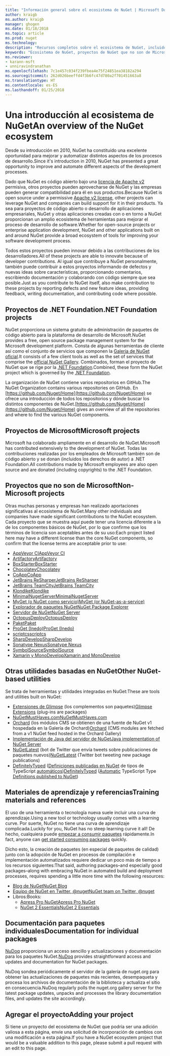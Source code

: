 ```yaml
---
title: "Información general sobre el ecosistema de NuGet | Microsoft Docs"
author: kraigb
ms.author: kraigb
manager: ghogen
ms.date: 01/18/2018
ms.topic: article
ms.prod: nuget
ms.technology: 
description: "Recursos completos sobre el ecosistema de NuGet, incluidos los orígenes de NuGet, proyectos de NuGet que no son de Microsoft, utilidades y materiales de aprendizaje."
keywords: "Ecosistema de NuGet, proyectos de NuGet que no son de Microsoft, código abierto de NuGet, utilidades de NuGet, materiales de aprendizaje de NuGet"
ms.reviewer:
- karann-msft
- unniravindranathan
ms.openlocfilehash: 7c1e457c034f239fbea4e75f24851ea38182a294
ms.sourcegitcommit: 262d026beeffd4f3b6fc47d780a2f701451663a8
ms.translationtype: HT
ms.contentlocale: es-ES
ms.lasthandoff: 01/25/2018
---
```

# <a name="an-overview-of-the-nuget-ecosystem"></a><span data-ttu-id="2c2c8-104">Una introducción al ecosistema de NuGet</span><span class="sxs-lookup"><span data-stu-id="2c2c8-104">An overview of the NuGet ecosystem</span></span>

<span data-ttu-id="2c2c8-105">Desde su introducción en 2010, NuGet ha constituido una excelente oportunidad para mejorar y automatizar distintos aspectos de los procesos de desarrollo.</span><span class="sxs-lookup"><span data-stu-id="2c2c8-105">Since it's introduction in 2010, NuGet has presented a great opportunity to improve and automate different aspects of the development processes.</span></span>

<span data-ttu-id="2c2c8-106">Dado que NuGet es código abierto bajo una [licencia de Apache v2](http://choosealicense.com/licenses/apache/) permisiva, otros proyectos pueden aprovecharse de NuGet y las empresas pueden generar compatibilidad para él en sus productos.</span><span class="sxs-lookup"><span data-stu-id="2c2c8-106">Because NuGet is open source under a permissive [Apache v2 license](http://choosealicense.com/licenses/apache/), other projects can leverage NuGet and companies can build support for it in their products.</span></span> <span data-ttu-id="2c2c8-107">Ya sea para proyectos de código abierto o desarrollo de aplicaciones empresariales, NuGet y otras aplicaciones creadas con o en torno a NuGet proporcionan un amplio ecosistema de herramientas para mejorar el proceso de desarrollo de software.</span><span class="sxs-lookup"><span data-stu-id="2c2c8-107">Whether for open-source projects or enterprise application development, NuGet and other applications built on and around NuGet provide a broad ecosystem of tools for improving your software development process.</span></span>

<span data-ttu-id="2c2c8-108">Todos estos proyectos pueden innovar debido a las contribuciones de los desarrolladores.</span><span class="sxs-lookup"><span data-stu-id="2c2c8-108">All of these projects are able to innovate because of developer contributions.</span></span> <span data-ttu-id="2c2c8-109">Al igual que contribuye a NuGet personalmente, también puede contribuir a estos proyectos informando de defectos y nuevas ideas sobre características, proporcionando comentarios, escribiendo documentación y colaborando con código siempre que sea posible.</span><span class="sxs-lookup"><span data-stu-id="2c2c8-109">Just as you contribute to NuGet itself, also make contribution to these projects by reporting defects and new feature ideas, providing feedback, writing documentation, and contributing code where possible.</span></span>

## <a name="net-foundation-projects"></a><span data-ttu-id="2c2c8-110">Proyectos de .NET Foundation</span><span class="sxs-lookup"><span data-stu-id="2c2c8-110">.NET Foundation projects</span></span>

<span data-ttu-id="2c2c8-111">NuGet proporciona un sistema gratuito de administración de paquetes de código abierto para la plataforma de desarrollo de Microsoft.</span><span class="sxs-lookup"><span data-stu-id="2c2c8-111">NuGet provides a free, open source package management system for the Microsoft development platform.</span></span> <span data-ttu-id="2c2c8-112">Consta de algunas herramientas de cliente así como el conjunto de servicios que componen la [Galería de NuGet oficial](http://www.nuget.org).</span><span class="sxs-lookup"><span data-stu-id="2c2c8-112">It consists of a few client tools as well as the set of services that comprise the [official NuGet Gallery](http://www.nuget.org).</span></span> <span data-ttu-id="2c2c8-113">Combinados, forman el proyecto de NuGet que se rige por la [.NET Foundation](http://www.dotnetfoundation.org/).</span><span class="sxs-lookup"><span data-stu-id="2c2c8-113">Combined, these form the NuGet project which is governed by the [.NET Foundation](http://www.dotnetfoundation.org/).</span></span>

<span data-ttu-id="2c2c8-114">La organización de NuGet contiene varios repositorios en GitHub.</span><span class="sxs-lookup"><span data-stu-id="2c2c8-114">The NuGet Organization contains various repositories on GitHub.</span></span> <span data-ttu-id="2c2c8-115">En [https://github.com/Nuget/Home](https://github.com/Nuget/Home) se ofrece una introducción de todos los repositorios y dónde buscar los distintos componentes de NuGet.</span><span class="sxs-lookup"><span data-stu-id="2c2c8-115">[https://github.com/Nuget/Home](https://github.com/Nuget/Home) gives an overview of all the repositories and where to find the various NuGet components.</span></span>

## <a name="microsoft-projects"></a><span data-ttu-id="2c2c8-116">Proyectos de Microsoft</span><span class="sxs-lookup"><span data-stu-id="2c2c8-116">Microsoft projects</span></span>

<span data-ttu-id="2c2c8-117">Microsoft ha colaborado ampliamente en el desarrollo de NuGet.</span><span class="sxs-lookup"><span data-stu-id="2c2c8-117">Microsoft has contributed extensively to the development of NuGet.</span></span> <span data-ttu-id="2c2c8-118">Todas las contribuciones realizadas por los empleados de Microsoft también son de código abierto y se donan (incluidos los derechos de autor) a .NET Foundation.</span><span class="sxs-lookup"><span data-stu-id="2c2c8-118">All contributions made by Microsoft employees are also open source and are donated (including copyrights) to the .NET Foundation.</span></span>

## <a name="non-microsoft-projects"></a><span data-ttu-id="2c2c8-119">Proyectos que no son de Microsoft</span><span class="sxs-lookup"><span data-stu-id="2c2c8-119">Non-Microsoft projects</span></span>

<span data-ttu-id="2c2c8-120">Otras muchas personas y empresas han realizado aportaciones significativas al ecosistema de NuGet.</span><span class="sxs-lookup"><span data-stu-id="2c2c8-120">Many other individuals and companies have made significant contributions to the NuGet ecosystem.</span></span> <span data-ttu-id="2c2c8-121">Cada proyecto que se muestra aquí puede tener una licencia diferente a la de los componentes básicos de NuGet, por lo que confirme que los términos de licencia son aceptables antes de su uso:</span><span class="sxs-lookup"><span data-stu-id="2c2c8-121">Each project listed here may have a different license than the core NuGet components, so confirm that the license terms are acceptable prior to use:</span></span>

- [<span data-ttu-id="2c2c8-122">AppVeyor CI</span><span class="sxs-lookup"><span data-stu-id="2c2c8-122">AppVeyor CI</span></span>](https://www.appveyor.com/)
- [<span data-ttu-id="2c2c8-123">Artifactory</span><span class="sxs-lookup"><span data-stu-id="2c2c8-123">Artifactory</span></span>](https://www.jfrog.com/artifactory/)
- [<span data-ttu-id="2c2c8-124">BoxStarter</span><span class="sxs-lookup"><span data-stu-id="2c2c8-124">BoxStarter</span></span>](http://boxstarter.org/)
- [<span data-ttu-id="2c2c8-125">Chocolatey</span><span class="sxs-lookup"><span data-stu-id="2c2c8-125">Chocolatey</span></span>](https://chocolatey.org/)
- [<span data-ttu-id="2c2c8-126">CoApp</span><span class="sxs-lookup"><span data-stu-id="2c2c8-126">CoApp</span></span>](http://coapp.org/)
- [<span data-ttu-id="2c2c8-127">JetBrains ReSharper</span><span class="sxs-lookup"><span data-stu-id="2c2c8-127">JetBrains ReSharper</span></span>](https://resharper-plugins.jetbrains.com/)
- [<span data-ttu-id="2c2c8-128">JetBrains TeamCity</span><span class="sxs-lookup"><span data-stu-id="2c2c8-128">JetBrains TeamCity</span></span>](https://www.jetbrains.com/teamcity/)
- [<span data-ttu-id="2c2c8-129">Klondike</span><span class="sxs-lookup"><span data-stu-id="2c2c8-129">Klondike</span></span>](https://github.com/themotleyfool/Klondike)
- [<span data-ttu-id="2c2c8-130">MinimalNugetServer</span><span class="sxs-lookup"><span data-stu-id="2c2c8-130">MinimalNugetServer</span></span>](https://github.com/TanukiSharp/MinimalNugetServer)
- [<span data-ttu-id="2c2c8-131">MyGet (o NuGet como servicio)</span><span class="sxs-lookup"><span data-stu-id="2c2c8-131">MyGet (or NuGet-as-a-service)</span></span>](http://www.myget.org/)
- [<span data-ttu-id="2c2c8-132">Explorador de paquetes NuGet</span><span class="sxs-lookup"><span data-stu-id="2c2c8-132">NuGet Package Explorer</span></span>](https://github.com/NuGetPackageExplorer/NuGetPackageExplorer)
- [<span data-ttu-id="2c2c8-133">Servidor de NuGet</span><span class="sxs-lookup"><span data-stu-id="2c2c8-133">NuGet Server</span></span>](http://nugetserver.net/)
- [<span data-ttu-id="2c2c8-134">OctopusDeploy</span><span class="sxs-lookup"><span data-stu-id="2c2c8-134">OctopusDeploy</span></span>](https://octopus.com/)
- [<span data-ttu-id="2c2c8-135">Paket</span><span class="sxs-lookup"><span data-stu-id="2c2c8-135">Paket</span></span>](https://fsprojects.github.io/Paket/)
- [<span data-ttu-id="2c2c8-136">ProGet (Inedo)</span><span class="sxs-lookup"><span data-stu-id="2c2c8-136">ProGet (Inedo)</span></span>](http://inedo.com/proget)
- [<span data-ttu-id="2c2c8-137">scriptcs</span><span class="sxs-lookup"><span data-stu-id="2c2c8-137">scriptcs</span></span>](http://scriptcs.net/)
- [<span data-ttu-id="2c2c8-138">SharpDevelop</span><span class="sxs-lookup"><span data-stu-id="2c2c8-138">SharpDevelop</span></span>](http://community.sharpdevelop.net/blogs/mattward/archive/2011/01/23/NuGetSupportInSharpDevelop.aspx)
- [<span data-ttu-id="2c2c8-139">Sonatype Nexus</span><span class="sxs-lookup"><span data-stu-id="2c2c8-139">Sonatype Nexus</span></span>](http://www.sonatype.com/nexus-repository-sonatype)
- [<span data-ttu-id="2c2c8-140">SymbolSource</span><span class="sxs-lookup"><span data-stu-id="2c2c8-140">SymbolSource</span></span>](http://www.symbolsource.org/Public)
- [<span data-ttu-id="2c2c8-141">Xamarin y MonoDevelop</span><span class="sxs-lookup"><span data-stu-id="2c2c8-141">Xamarin and MonoDevelop</span></span>](https://github.com/mrward/monodevelop-nuget-addin)

## <a name="other-nuget-based-utilities"></a><span data-ttu-id="2c2c8-142">Otras utilidades basadas en NuGet</span><span class="sxs-lookup"><span data-stu-id="2c2c8-142">Other NuGet-based utilities</span></span>

<span data-ttu-id="2c2c8-143">Se trata de herramientas y utilidades integradas en NuGet:</span><span class="sxs-lookup"><span data-stu-id="2c2c8-143">These are tools and utilities built on NuGet:</span></span>

- <span data-ttu-id="2c2c8-144">[Extensiones de Glimpse](http://getglimpse.com/Packages) (los complementos son paquetes)</span><span class="sxs-lookup"><span data-stu-id="2c2c8-144">[Glimpse Extensions](http://getglimpse.com/Packages) (plug-ins are packages)</span></span>
- [<span data-ttu-id="2c2c8-145">NuGetMustHaves.com</span><span class="sxs-lookup"><span data-stu-id="2c2c8-145">NuGetMustHaves.com</span></span>](http://nugetmusthaves.com/)
- <span data-ttu-id="2c2c8-146">[Orchard](http://www.orchardproject.net/) (los módulos CMS se obtienen de una fuente de NuGet v1 hospedada en la Galería de Orchard)</span><span class="sxs-lookup"><span data-stu-id="2c2c8-146">[Orchard](http://www.orchardproject.net/) (CMS modules are fetched from a v1 NuGet feed hosted in the Orchard Gallery)</span></span>
- [<span data-ttu-id="2c2c8-147">Implementación de Java del servidor de NuGet</span><span class="sxs-lookup"><span data-stu-id="2c2c8-147">Java implementation of NuGet Server</span></span>](http://jonnyzzz.com/blog/2012/03/07/nuget-server-in-pure-java/)
- <span data-ttu-id="2c2c8-148">[NuGetLatest](https://twitter.com/NuGetLatest) (bot de Twitter que envía tweets sobre publicaciones de paquetes nuevos)</span><span class="sxs-lookup"><span data-stu-id="2c2c8-148">[NuGetLatest](https://twitter.com/NuGetLatest) (Twitter bot tweeting new package publications)</span></span>
- <span data-ttu-id="2c2c8-149">[DefinitelyTyped](http://definitelytyped.org/) ([Definiciones publicadas en NuGet](http://www.nuget.org/packages?q=DefinitelyTyped) de tipos de TypeScript [automáticos](https://github.com/DefinitelyTyped/NugetAutomation/))</span><span class="sxs-lookup"><span data-stu-id="2c2c8-149">[DefinitelyTyped](http://definitelytyped.org/) ([Automatic](https://github.com/DefinitelyTyped/NugetAutomation/) TypeScript Type [Definitions published to NuGet](http://www.nuget.org/packages?q=DefinitelyTyped))</span></span>

## <a name="training-materials-and-references"></a><span data-ttu-id="2c2c8-150">Materiales de aprendizaje y referencias</span><span class="sxs-lookup"><span data-stu-id="2c2c8-150">Training materials and references</span></span>

<span data-ttu-id="2c2c8-151">El uso de una herramienta o tecnología nueva suele incluir una curva de aprendizaje.</span><span class="sxs-lookup"><span data-stu-id="2c2c8-151">Using a new tool or technology usually comes with a learning curve.</span></span> <span data-ttu-id="2c2c8-152">Por suerte, NuGet no tiene una curva de aprendizaje complicada.</span><span class="sxs-lookup"><span data-stu-id="2c2c8-152">Luckily for you, NuGet has no steep learning curve it all!</span></span> <span data-ttu-id="2c2c8-153">De hecho, cualquiera puede [empezar a consumir paquetes](../quickstart/use-a-package.md) rápidamente.</span><span class="sxs-lookup"><span data-stu-id="2c2c8-153">In fact, anyone can [get started consuming packages](../quickstart/use-a-package.md) quickly.</span></span>

<span data-ttu-id="2c2c8-154">Dicho esto, la creación de paquetes (en especial de paquetes de calidad) junto con la adopción de NuGet en procesos de compilación e implementación automatizados requiere dedicar un poco más de tiempo a los recursos siguientes:</span><span class="sxs-lookup"><span data-stu-id="2c2c8-154">That said, authoring packages–and especially good packages–along with  embracing NuGet in automated build and deployment processes, requires spending a little more time with the following resources:</span></span>

- [<span data-ttu-id="2c2c8-155">Blog de NuGet</span><span class="sxs-lookup"><span data-stu-id="2c2c8-155">NuGet Blog</span></span>](http://blog.nuget.org/)
- [<span data-ttu-id="2c2c8-156">Equipo de NuGet en Twitter, @nuget</span><span class="sxs-lookup"><span data-stu-id="2c2c8-156">NuGet team on Twitter, @nuget</span></span>](http://twitter.com/nuget)
- <span data-ttu-id="2c2c8-157">Libros:</span><span class="sxs-lookup"><span data-stu-id="2c2c8-157">Books:</span></span>
  - [<span data-ttu-id="2c2c8-158">Apress Pro NuGet</span><span class="sxs-lookup"><span data-stu-id="2c2c8-158">Apress Pro NuGet</span></span>](http://bit.ly/ProNuGet)
  - [<span data-ttu-id="2c2c8-159">NuGet 2 Essentials</span><span class="sxs-lookup"><span data-stu-id="2c2c8-159">NuGet 2 Essentials</span></span>](http://www.amazon.com/NuGet-2-Essentials-Damir-Arh-ebook/dp/B00GTQD5M4)

## <a name="documentation-for-individual-packages"></a><span data-ttu-id="2c2c8-160">Documentación para paquetes individuales</span><span class="sxs-lookup"><span data-stu-id="2c2c8-160">Documentation for individual packages</span></span>

<span data-ttu-id="2c2c8-161">[NuDoq](http://nudoq.org) proporciona un acceso sencillo y actualizaciones y documentación para los paquetes NuGet.</span><span class="sxs-lookup"><span data-stu-id="2c2c8-161">[NuDoq](http://nudoq.org) provides straightforward access and updates and documentation for NuGet packages.</span></span>

<span data-ttu-id="2c2c8-162">NuDoq sondea periódicamente el servidor de la galería de nuget.org para obtener las actualizaciones de paquetes más recientes, desempaqueta y procesa los archivos de documentación de la biblioteca y actualiza el sitio en consecuencia.</span><span class="sxs-lookup"><span data-stu-id="2c2c8-162">NuDoq regularly polls the nuget.org gallery server for the latest package updates, unpacks and processes the library documentation files, and updates the site accordingly.</span></span>

## <a name="adding-your-project"></a><span data-ttu-id="2c2c8-163">Agregar el proyecto</span><span class="sxs-lookup"><span data-stu-id="2c2c8-163">Adding your project</span></span>

<span data-ttu-id="2c2c8-164">Si tiene un proyecto del ecosistema de NuGet que podría ser una adición valiosa a esta página, envíe una solicitud de incorporación de cambios con una modificación a esta página.</span><span class="sxs-lookup"><span data-stu-id="2c2c8-164">If you have a NuGet ecosystem project that would be a valuable addition to this page, please  submit a pull request with an edit to this page.</span></span>
